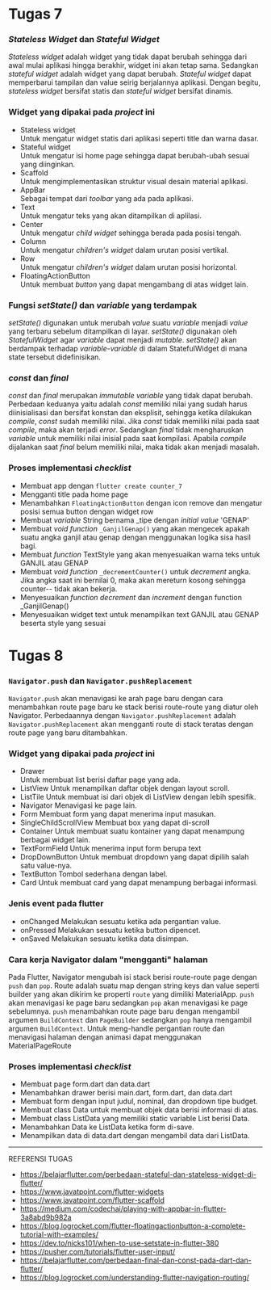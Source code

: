 # Tugas 7
### _Stateless Widget_ dan _Stateful Widget_
_Stateless widget_ adalah widget yang tidak dapat berubah sehingga dari awal mulai aplikasi hingga berakhir, widget ini akan tetap sama. Sedangkan _stateful widget_ adalah widget yang dapat berubah. _Stateful widget_ dapat memperbarui tampilan dan value seirig berjalannya aplikasi. Dengan begitu, _stateless widget_ bersifat statis dan _stateful widget_ bersifat dinamis.
### Widget yang dipakai pada _project_ ini
* Stateless widget  
Untuk mengatur widget statis dari aplikasi seperti title dan warna dasar.
* Stateful widget  
Untuk mengatur isi home page sehingga dapat berubah-ubah sesuai yang diinginkan.
* Scaffold  
Untuk mengimplementasikan struktur visual desain material aplikasi.
* AppBar  
Sebagai tempat dari _toolbar_ yang ada pada aplikasi.
* Text  
Untuk mengatur teks yang akan ditampilkan di aplilasi.
* Center  
Untuk mengatur _child widget_ sehingga berada pada posisi tengah.
* Column  
Untuk mengatur _children's widget_ dalam urutan posisi vertikal.
* Row  
Untuk mengatur _children's widget_ dalam urutan posisi horizontal.
* FloatingActionButton  
Untuk membuat _button_ yang dapat mengambang di atas widget lain.
### Fungsi _setState()_ dan _variable_ yang terdampak
_setState()_ digunakan untuk merubah _value_ suatu _variable_ menjadi _value_ yang terbaru sebelum ditampilkan di layar. _setState()_ digunakan oleh _StatefulWidget_ agar _variable_ dapat menjadi _mutable_. _setState()_ akan berdampak terhadap _variable-variable_ di dalam StatefulWidget di mana state tersebut didefinisikan.
### _const_ dan _final_
_const_ dan _final_ merupakan _immutable variable_ yang tidak dapat berubah. Perbedaan keduanya yaitu adalah _const_ memiliki nilai yang sudah harus diinisialisasi dan bersifat konstan dan eksplisit, sehingga ketika dilakukan _compile_, _const_ sudah memiliki nilai. Jika _const_ tidak memiliki nilai pada saat _compile_, maka akan terjadi _error_. Sedangkan _final_ tidak mengharuskan _variable_ untuk memiliki nilai inisial pada saat kompilasi. Apabila _compile_ dijalankan saat _final_ belum memiliki nilai, maka tidak akan menjadi masalah.
### Proses implementasi _checklist_
* Membuat app dengan `flutter create counter_7`
* Mengganti title pada home page
* Menambahkan `FloatingActionButton` dengan icon remove dan mengatur posisi semua button dengan widget row
* Membuat _variable_ String bernama _tipe dengan _initial value_ 'GENAP'
* Membuat _void function_ `_GanjilGenap()` yang akan mengecek apakah suatu angka ganjil atau genap dengan menggunakan logika sisa hasil bagi.
* Membuat _function_ TextStyle yang akan menyesuaikan warna teks untuk GANJIL atau GENAP
* Membuat _void function_ `_decrementCounter()` untuk _decrement_ angka. Jika angka saat ini bernilai 0, maka akan mereturn kosong sehingga counter-- tidak akan bekerja.
* Menyesuaikan _function decrement_ dan _increment_ dengan function _GanjilGenap()
* Menyesuaikan widget text untuk menampilkan text GANJIL atau GENAP beserta style yang sesuai


# Tugas 8

### `Navigator.push` dan `Navigator.pushReplacement`
`Navigator.push` akan menavigasi ke arah page baru dengan cara menambahkan route page baru ke stack berisi route-route yang diatur oleh Navigator. Perbedaannya dengan `Navigator.pushReplacement` adalah `Navigator.pushReplacement` akan mengganti route di stack teratas dengan route page yang baru ditambahkan.

### Widget yang dipakai pada _project_ ini
* Drawer  
Untuk membuat list berisi daftar page yang ada.
* ListView
Untuk menampilkan daftar objek dengan layout scroll.
* ListTile
Untuk membuat isi dari objek di ListView dengan lebih spesifik.
* Navigator
Menavigasi ke page lain.
* Form
Membuat form yang dapat menerima input masukan.
* SingleChildScrollView
Membuat box yang dapat di-scroll
* Container
Untuk membuat suatu kontainer yang dapat menampung berbagai widget lain.
* TextFormField
Untuk menerima input form berupa text
* DropDownButton
Untuk membuat dropdown yang dapat dipilih salah satu value-nya.
* TextButton
Tombol sederhana dengan label.
* Card
Untuk membuat card yang dapat menampung berbagai informasi.

### Jenis event pada flutter
* onChanged
Melakukan sesuatu ketika ada pergantian value.
* onPressed
Melakukan sesuatu ketika button dipencet.
* onSaved
Melakukan sesuatu ketika data disimpan.

### Cara kerja Navigator dalam "mengganti" halaman
Pada Flutter, Navigator mengubah isi stack berisi route-route page dengan `push` dan `pop`. Route adalah suatu map dengan string keys dan value seperti builder yang akan dikirim ke properti `route` yang dimiliki MaterialApp. `push` akan menavigasi ke page baru sedangkan `pop` akan menavigasi ke page sebelumnya. `push` menambahkan route page baru dengan mengambil argumen `BuildContext` dan `PageBuilder` sedangkan `pop` hanya mengambil argumen `BuildContext`. Untuk meng-handle pergantian route dan menavigasi halaman dengan animasi dapat menggunakan MaterialPageRoute

### Proses implementasi _checklist_
* Membuat page form.dart dan data.dart
* Menambahkan drawer berisi main.dart, form.dart, dan data.dart
* Membuat form dengan input judul, nominal, dan dropdown tipe budget.
* Membuat class Data untuk membuat objek data berisi informasi di atas.
* Membuat class ListData yang memiliki static variable List berisi Data.
* Menambahkan Data ke ListData ketika form di-save.
* Menampilkan data di data.dart dengan mengambil data dari ListData.

-----
REFERENSI TUGAS
* https://belajarflutter.com/perbedaan-stateful-dan-stateless-widget-di-flutter/
* https://www.javatpoint.com/flutter-widgets
* https://www.javatpoint.com/flutter-scaffold
* https://medium.com/codechai/playing-with-appbar-in-flutter-3a8abd9b982a
* https://blog.logrocket.com/flutter-floatingactionbutton-a-complete-tutorial-with-examples/
* https://dev.to/nicks101/when-to-use-setstate-in-flutter-380
* https://pusher.com/tutorials/flutter-user-input/
* https://belajarflutter.com/perbedaan-final-dan-const-pada-dart-dan-flutter/
* https://blog.logrocket.com/understanding-flutter-navigation-routing/
